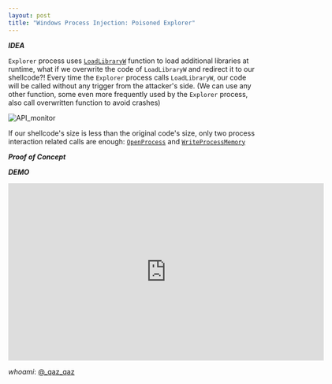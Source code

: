 ```yaml
---
layout: post
title: "Windows Process Injection: Poisoned Explorer"
---
```


***IDEA***

`Explorer` process uses [`LoadLibraryW`](https://docs.microsoft.com/en-us/windows/win32/api/libloaderapi/nf-libloaderapi-loadlibraryw) function to load additional libraries at runtime, what if we overwrite the code of `LoadLibraryW` and redirect it to our shellcode?! 
Every time the `Explorer` process calls `LoadLibraryW`, our code will be called without any trigger from the attacker's side.
(We can use any other function, some even more frequently used by the `Explorer` process, also call overwritten function to avoid crashes)

![API_monitor](https://user-images.githubusercontent.com/16405698/69372871-3ec10700-0cab-11ea-9c35-0e4f065add46.PNG)

If our shellcode's size is less than the original code's size, only two process interaction related calls are enough: [`OpenProcess`](https://docs.microsoft.com/en-us/windows/win32/api/processthreadsapi/nf-processthreadsapi-openprocess) and [`WriteProcessMemory`](https://docs.microsoft.com/en-us/windows/win32/api/memoryapi/nf-memoryapi-writeprocessmemory)

***Proof of Concept***

<script src="https://gist.github.com/secrary/c9556033d2487718354d70a0332b7fc8.js"></script>

***DEMO***

<iframe width="640" height="360" src="https://www.youtube-nocookie.com/embed/WuR228Ho3jM" frameborder="0" allow="accelerometer; autoplay; encrypted-media; gyroscope; picture-in-picture" allowfullscreen></iframe>

*whoami*: [@_qaz_qaz](https://twitter.com/_qaz_qaz)



